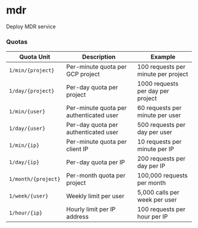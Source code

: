 # mdr
Deploy MDR service



### Quotas

| Quota Unit          | Description                             | Example                             |
| ------------------- | --------------------------------------- | ----------------------------------- |
| `1/min/{project}`   | Per-minute quota per GCP project        | 100 requests per minute per project |
| `1/day/{project}`   | Per-day quota per project               | 1000 requests per day per project   |
| `1/min/{user}`      | Per-minute quota per authenticated user | 60 requests per minute per user     |
| `1/day/{user}`      | Per-day quota per authenticated user    | 500 requests per day per user       |
| `1/min/{ip}`        | Per-minute quota per client IP          | 10 requests per minute per IP       |
| `1/day/{ip}`        | Per-day quota per IP                    | 200 requests per day per IP         |
| `1/month/{project}` | Per-month quota per project             | 100,000 requests per month          |
| `1/week/{user}`     | Weekly limit per user                   | 5,000 calls per week per user       |
| `1/hour/{ip}`       | Hourly limit per IP address             | 100 requests per hour per IP        |
